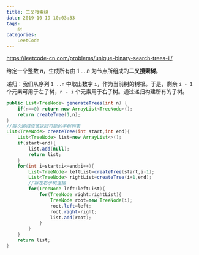 ```yaml
---
title: 二叉搜索树
date: 2019-10-19 10:03:33
tags:
	树
categories:
	LeetCode
---
```


https://leetcode-cn.com/problems/unique-binary-search-trees-ii/

给定一个整数 *n*，生成所有由 1 ... *n* 为节点所组成的**二叉搜索树**。

递归：我们从序列 `1 ..n` 中取出数字 `i`，作为当前树的树根。于是，剩余 `i - 1` 个元素可用于左子树，`n - i` 个元素用于右子树。通过递归构建所有的子树。

```java
public List<TreeNode> generateTrees(int n) {
    if(n==0) return new ArrayList<TreeNode>();
    return createTree(1,n);
}
//每次递归应该返回可能的子树列表
List<TreeNode> createTree(int start,int end){
    List<TreeNode> list=new ArrayList<>();
    if(start>end){
        list.add(null);
        return list;
    } 
    for(int i=start;i<=end;i++){
        List<TreeNode> leftList=createTree(start,i-1);
        List<TreeNode> rightList=createTree(i+1,end);
        //将左右子树连接
        for(TreeNode left:leftList){
            for(TreeNode right:rightList){
                TreeNode root=new TreeNode(i);
                root.left=left;
                root.right=right;
                list.add(root);
            }
        } 
    }
    return list;
}
```

